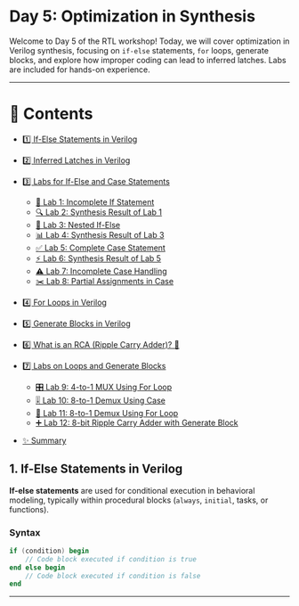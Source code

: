 # Day 5: Optimization in Synthesis

Welcome to Day 5 of the RTL workshop! Today, we will cover optimization in Verilog synthesis, focusing on `if-else` statements, `for` loops, generate blocks, and explore how improper coding can lead to inferred latches. Labs are included for hands-on experience.

---
# 📘 Contents  

- [1️⃣ If-Else Statements in Verilog](#1-if-else-statements-in-verilog)  
- [2️⃣ Inferred Latches in Verilog](#2-inferred-latches-in-verilog)  
- [3️⃣ Labs for If-Else and Case Statements](#3-labs-for-if-else-and-case-statements)  
  - [🧪 Lab 1: Incomplete If Statement](#lab-1-incomplete-if-statement)  
  - [🔍 Lab 2: Synthesis Result of Lab 1](#lab-2-synthesis-result-of-lab-1)  
  - [🧩 Lab 3: Nested If-Else](#lab-3-nested-if-else)  
  - [📊 Lab 4: Synthesis Result of Lab 3](#lab-4-synthesis-result-of-lab-3)  
  - [✅ Lab 5: Complete Case Statement](#lab-5-complete-case-statement)  
  - [⚡ Lab 6: Synthesis Result of Lab 5](#lab-6-synthesis-result-of-lab-5)  
  - [⚠️ Lab 7: Incomplete Case Handling](#lab-7-incomplete-case-handling)  
  - [✂️ Lab 8: Partial Assignments in Case](#lab-8-partial-assignments-in-case)  

- [4️⃣ For Loops in Verilog](#4-for-loops-in-verilog)  
- [5️⃣ Generate Blocks in Verilog](#5-generate-blocks-in-verilog)  
- [6️⃣ What is an RCA (Ripple Carry Adder)? 🤔](#6-what-is-an-rca-ripple-carry-adder)  
- [7️⃣ Labs on Loops and Generate Blocks](#7-labs-on-loops-and-generate-blocks)  
  - [🎛️ Lab 9: 4-to-1 MUX Using For Loop](#lab-9-4-to-1-mux-using-for-loop)  
  - [🎚️ Lab 10: 8-to-1 Demux Using Case](#lab-10-8-to-1-demux-using-case)  
  - [🔄 Lab 11: 8-to-1 Demux Using For Loop](#lab-11-8-to-1-demux-using-for-loop)  
  - [➕ Lab 12: 8-bit Ripple Carry Adder with Generate Block](#lab-12-8-bit-ripple-carry-adder-with-generate-block)  

- [✨ Summary](#summary)  
## 1. If-Else Statements in Verilog

**If-else statements** are used for conditional execution in behavioral modeling, typically within procedural blocks (`always`, `initial`, tasks, or functions).

### Syntax

```verilog
if (condition) begin
    // Code block executed if condition is true
end else begin
    // Code block executed if condition is false
end
```


---
